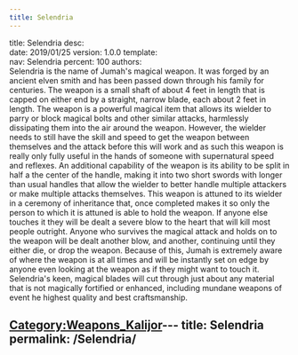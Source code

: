 ```yaml
---
title: Selendria
---
```


title:		Selendria
desc:		
date:		2019/01/25
version:	1.0.0
template:	
nav:		Selendria
percent:	100
authors:	
Selendria is the name of Jumah's magical weapon. It was forged by an
ancient elven smith and has been passed down through his family for
centuries. The weapon is a small shaft of about 4 feet in length that is
capped on either end by a straight, narrow blade, each about 2 feet in
length. The weapon is a powerful magical item that allows its wielder to
parry or block magical bolts and other similar attacks, harmlessly
dissipating them into the air around the weapon. However, the wielder
needs to still have the skill and speed to get the weapon between
themselves and the attack before this will work and as such this weapon
is really only fully useful in the hands of someone with supernatural
speed and reflexes. An additional capability of the weapon is its
ability to be split in half a the center of the handle, making it into
two short swords with longer than usual handles that allow the wielder
to better handle multiple attackers or make multiple attacks themselves.
This weapon is attuned to its wielder in a ceremony of inheritance that,
once completed makes it so only the person to which it is attuned is
able to hold the weapon. If anyone else touches it they will be dealt a
severe blow to the heart that will kill most people outright. Anyone who
survives the magical attack and holds on to the weapon will be dealt
another blow, and another, continuing until they either die, or drop the
weapon. Because of this, Jumah is extremely aware of where the weapon is
at all times and will be instantly set on edge by anyone even looking at
the weapon as if they might want to touch it. Selendria's keen, magical
blades will cut through just about any material that is not magically
fortified or enhanced, including mundane weapons of event he highest
quality and best craftsmanship.

[Category:Weapons_Kalijor](Category:Weapons_Kalijor "wikilink")---
title: Selendria
permalink: /Selendria/
---

